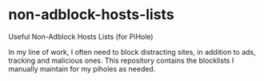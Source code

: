# non-adblock-hosts-lists
Useful Non-Adblock Hosts Lists (for PiHole)

In my line of work, I often need to block distracting sites, in addition to ads, tracking and malicious ones. This repository contains the blocklists I manually maintain for my piholes as needed.
